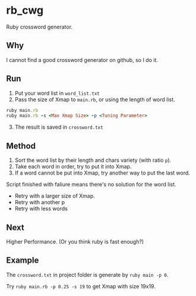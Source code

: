 # rb_cwg
Ruby crossword generator.

## Why
I cannot find a good crossword generator on github, so I do it.

## Run
1. Put your word list in `word_list.txt`
2. Pass the size of Xmap to `main.rb`, or using the length of word list.
```ruby
ruby main.rb
ruby main.rb -s <Max Xmap Size> -p <Tuning Parameter>
```
3. The result is saved in `crossword.txt`

## Method
1. Sort the word list by their length and chars variety (with ratio `p`).
2. Take each word in order, try to put it into Xmap.
3. If a word cannot be put into Xmap, try another way to put the last word.

Script finished with faliure means there's no solution for the word list. 
- Retry with a larger size of Xmap.
- Retry with another p
- Retry with less words

## Next
Higher Performance. (Or you think ruby is fast enough?)

## Example
The `crossword.txt` in project folder is generate by `ruby main -p 0`. 

Try `ruby main.rb -p 0.25 -s 19` to get Xmap with size 19x19.